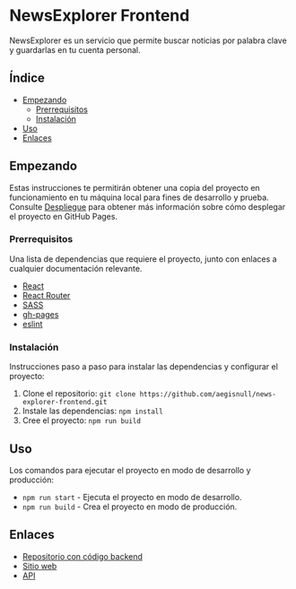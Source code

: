 # NewsExplorer Frontend

NewsExplorer es un servicio que permite buscar noticias por palabra clave y guardarlas en tu cuenta personal.

## Índice

- [Empezando](#empezando)
  - [Prerrequisitos](#prerrequisitos)
  - [Instalación](#instalación)
- [Uso](#uso)
- [Enlaces](#enlaces)

## Empezando

Estas instrucciones te permitirán obtener una copia del proyecto en funcionamiento en tu máquina local para fines de desarrollo y prueba. Consulte [Despliegue](#despliegue) para obtener más información sobre cómo desplegar el proyecto en GitHub Pages.

### Prerrequisitos

Una lista de dependencias que requiere el proyecto, junto con enlaces a cualquier documentación relevante.

- [React](https://reactjs.org/)
- [React Router](https://reacttraining.com/react-router/web/guides/quick-start)
- [SASS](https://sass-lang.com/)
- [gh-pages](https://www.npmjs.com/package/gh-pages)
- [eslint](https://eslint.org/)

### Instalación

Instrucciones paso a paso para instalar las dependencias y configurar el proyecto:

1. Clone el repositorio: `git clone https://github.com/aegisnull/news-explorer-frontend.git`
2. Instale las dependencias: `npm install`
3. Cree el proyecto: `npm run build`

## Uso

Los comandos para ejecutar el proyecto en modo de desarrollo y producción:

- `npm run start` - Ejecuta el proyecto en modo de desarrollo.
- `npm run build` - Crea el proyecto en modo de producción.

## Enlaces

- [Repositorio con código backend](https://github.com/aegisnull/news-explorer-backend)
- [Sitio web](https://aegisnews.students.nomoredomainssbs.ru)
- [API](https://api.aegisnews.students.nomoredomainssbs.ru)
